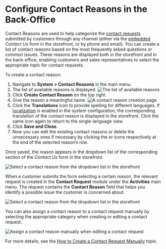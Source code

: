 <a id="admin-guide-contact-reasons"></a>

# Configure Contact Reasons in the Back-Office

Contact Reasons are used to help categorize the [contact requests](../../activities/contact-requests/index.md#user-guide-activities-requests) submitted by customers through any channel (either via the [embedded](../integrations/embedded-forms/index.md#admin-embedded-forms) *Contact Us* form in the storefront, or by phone and email). You can create a list of contact reasons based on the most frequently asked questions or common issues. These reasons are displayed both in the storefront and in the back-office, enabling customers and sales representatives to select the appropriate topic for contact requests.

To create a contact reason:

1. Navigate to **System > Contact Reasons** in the main menu.
2. The list of available reasons is displayed.
   ![The list of available reasons](user/img/system/contact_reasons/all_contact_reasons.png)
3. Click **Create Contact Reason** on the top right.
4. Give the reason a meaningful name.
   ![A contact reason creation page](user/img/system/contact_reasons/create_contact_reason.png)
5. Click the <i class="fas fa-language" aria-hidden="true"></i> **Translations** icon to provide spelling for different languages. If [localization](../user-management/organizations/org-configuration/general-setup-org/organization-localization.md#config-guide-localization-organization-localization) is enabled in the system configuration, the corresponding translation of the contact reason is displayed in the storefront. Click the same icon again to return to the single-language view.
6. Click **Save and Close**.
7. Now you can edit the existing contact reasons or delete the unnecessary ones if necessary by clicking the <i class="fa fa-edit fa-lg" aria-hidden="true"></i> or <i class="fas fa-trash-alt" aria-hidden="true"></i> icons respectively at the end of the selected reason’s row.

Once saved, the reason appears in the dropdown list of the corresponding section of the *Contact Us* form in the storefront.

![Select a contact reason from the dropdown list in the storefront](user/img/system/contact_reasons/select_reasons_storefront.png)

When a customer submits the form selecting a certain reason, the relevant request is created in the **Contact Request** module under the **Activities** main menu. The request contains the **Contact Reason** field that helps you identify a possible issue the customer is concerned about.

![Select a contact reason from the dropdown list in the storefront](user/img/system/contact_reasons/contact_request_page.png)

You can also assign a contact reason to a contact request manually by selecting the appropriate category when creating or editing a contact request.

![Assign a contact reason manually when editing a contact request](user/img/system/contact_reasons/assign_contact_reason.png)

For more details, see the [How to Create a Contact Request Manually](../../activities/contact-requests/index.md#user-guide-activities-requests-create-manually) topic.

<!-- fa-bars = fa-navicon -->
<!-- Ic Tiles is used as Set As Default in saved views, and as tiles in display layout options -->
<!-- IcPencil refers to Rename in Commerce and Inline Editing in CRM -->
<!-- Check mark in the square. -->
<!-- SortDesc is also used as drop-down arrow -->
